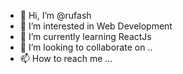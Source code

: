 - 👋 Hi, I’m @rufash
- 👀 I’m interested in Web Development
- 🌱 I’m currently learning ReactJs
- 💞️ I’m looking to collaborate on ..
- 📫 How to reach me ...

<!---
rufash/rufash is a ✨ special ✨ repository because its `README.md` (this file) appears on your GitHub profile.
You can click the Preview link to take a look at your changes.
--->
